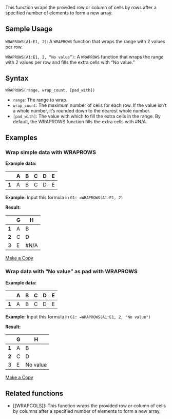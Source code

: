 This function wraps the provided row or column of cells by rows after a specified number of elements to form a new array.

Sample Usage
------------

`WRAPROWS(A1:E1, 2)`: A `WRAPROWS` function that wraps the range with 2 values per row.

`WRAPROWS(A1:E1, 2, “No value”)`: A `WRAPROWS` function that wraps the range with 2 values per row and fills the extra cells with “No value.”

Syntax
------

`WRAPROWS(range, wrap_count, [pad_with])`

* `range`: The range to wrap.
* `wrap_count`: The maximum number of cells for each row. If the value isn’t a whole number, it’s rounded down to the nearest whole number.
* `[pad_with]`: The value with which to fill the extra cells in the range. By default, the WRAPROWS function fills the extra cells with #N/A.

Examples
--------

### Wrap simple data with WRAPROWS

**Example data:**

|  | A | B | C | D | E |
| --- | --- | --- | --- | --- | --- |
| **1** | A | B | C | D | E |

**Example:** Input this formula in `G1: =WRAPROWS(A1:E1, 2)`

**Result:**

|  | **G** | **H** |
| --- | --- | --- |
| **1** | A | B |
| **2** | C | D |
| 3 | E | #N/A |

[Make a Copy](https://docs.google.com/spreadsheets/d/1QLNyrIjx9OVJyX9--r2WplrcIxtOCp1ia5EYYIb4GTE/copy)

### Wrap data with “No value” as pad with WRAPROWS

**Example data:**

|  | A | B | C | D | E |
| --- | --- | --- | --- | --- | --- |
| **1** | A | B | C | D | E |

**Example:** Input this formula in `G1: =WRAPROWS(A1:E1, 2, "No value")`

**Result:**

|  | **G** | **H** |
| --- | --- | --- |
| **1** | A | B |
| **2** | C | D |
| 3 | E | No value |

[Make a Copy](https://docs.google.com/spreadsheets/d/1QLNyrIjx9OVJyX9--r2WplrcIxtOCp1ia5EYYIb4GTE/copy#gid=907400634)

Related functions
-----------------

* [[WRAPCOLS]]: This function wraps the provided row or column of cells by columns after a specified number of elements to form a new array.